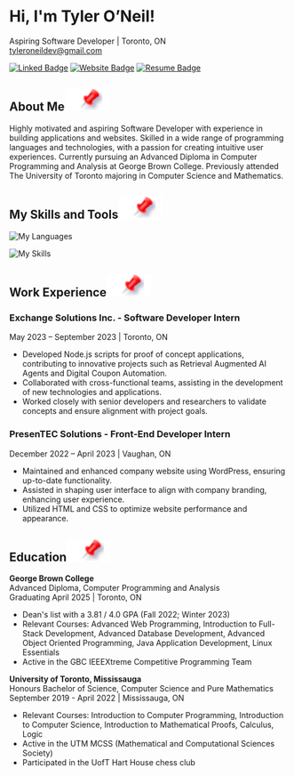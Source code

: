 # Hi, I'm Tyler O’Neil!

Aspiring Software Developer | Toronto, ON  
tyleroneildev@gmail.com  

<a href="https://linkedin.com/in/tyler-oneil-dev"><img src="https://img.shields.io/badge/LinkedIn-0A0A0A?style=for-the-badge&logo=Linkedin&logoColor=white" alt="Linked Badge"></a> 
<a href="https://tyleroneil.dev"><img src="https://img.shields.io/badge/Website-0A0A0A?style=for-the-badge&logo=react&logoColor=white" alt="Website Badge"></a> 
<a href="https://github.com/tyleroneil72/professional-documents/blob/main/Tyler-O'Neil-Resume-github.pdf"><img src="https://img.shields.io/badge/Resume-0A0A0A?style=for-the-badge&logo=microsoft-word&logoColor=white" alt="Resume Badge"></a> 

## About Me[![](https://raw.githubusercontent.com/aregtech/areg-sdk/master/docs/img/pin.svg)](#about-me)

Highly motivated and aspiring Software Developer with experience in building applications and websites. Skilled in a wide range of programming languages and technologies, with a passion for creating intuitive user experiences. Currently pursuing an Advanced Diploma in Computer Programming and Analysis at George Brown College. Previously attended The University
of Toronto majoring in Computer Science and Mathematics.

## My Skills and Tools[![](https://raw.githubusercontent.com/aregtech/areg-sdk/master/docs/img/pin.svg)](#my-skills-and-tools)
![My Languages](https://skillicons.dev/icons?i=html,css,bootstrap,tailwind,js,ts,react,nodejs,expressjs,php,python,java,cs,bash)

![My Skills](https://skillicons.dev/icons?i=aws,vscode,visualstudio,git,linux,mysql,wordpress,firebase,dotnet,vite)

## Work Experience[![](https://raw.githubusercontent.com/aregtech/areg-sdk/master/docs/img/pin.svg)](#work-experience)

### Exchange Solutions Inc. - Software Developer Intern
May 2023 – September 2023 | Toronto, ON

- Developed Node.js scripts for proof of concept applications, contributing to innovative projects such as Retrieval Augmented AI Agents and Digital Coupon Automation.
- Collaborated with cross-functional teams, assisting in the development of new technologies and applications.
- Worked closely with senior developers and researchers to validate concepts and ensure alignment with project goals.

### PresenTEC Solutions - Front-End Developer Intern
December 2022 – April 2023 | Vaughan, ON

- Maintained and enhanced company website using WordPress, ensuring up-to-date functionality.
- Assisted in shaping user interface to align with company branding, enhancing user experience.
- Utilized HTML and CSS to optimize website performance and appearance.

## Education[![](https://raw.githubusercontent.com/aregtech/areg-sdk/master/docs/img/pin.svg)](#education)

**George Brown College**  
Advanced Diploma, Computer Programming and Analysis  
Graduating April 2025 | Toronto, ON

- Dean's list with a 3.81 / 4.0 GPA (Fall 2022; Winter 2023)
- Relevant Courses: Advanced Web Programming, Introduction to Full-Stack Development, Advanced Database Development, Advanced Object Oriented Programming, Java Application Development, Linux Essentials
- Active in the GBC IEEEXtreme Competitive Programming Team

**University of Toronto, Mississauga**  
Honours Bachelor of Science, Computer Science and Pure Mathematics  
September 2019 - April 2022 | Mississauga, ON

- Relevant Courses: Introduction to Computer Programming, Introduction to Computer Science, Introduction to Mathematical Proofs, Calculus, Logic
- Active in the UTM MCSS (Mathematical and Computational Sciences Society)
- Participated in the UofT Hart House chess club
